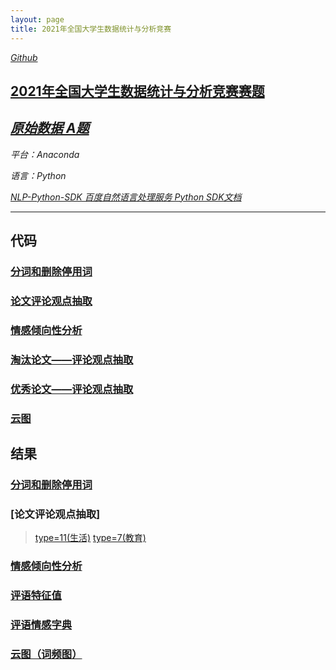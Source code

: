 ```yaml
---
layout: page
title: 2021年全国大学生数据统计与分析竞赛
---
```

[*Github*](https://chenxiaolong2019.github.io/Data-Statistics-and-Analysis-Competition/)

## [2021年全国大学生数据统计与分析竞赛赛题](https://chenxiaolong2019.github.io/Data-Statistics-and-Analysis-Competition//2021年全国大学生数据统计与分析竞赛赛题.zip)
## [*原始数据 A题*](https://chenxiaolong2019.github.io/Data-Statistics-and-Analysis-Competition/A题.pdf)

*平台：Anaconda*

*语言：Python*

[*NLP-Python-SDK 百度自然语言处理服务 Python SDK文档*](https://ai.baidu.com/ai-doc/NLP/tk6z52b9z)

---

## **代码**
### [分词和删除停用词](https://chenxiaolong2019.github.io/Data-Statistics-and-Analysis-Competition/分词和删除停用词.py)
### [论文评论观点抽取](https://chenxiaolong2019.github.io/Data-Statistics-and-Analysis-Competition/论文评论观点抽取.py)
### [情感倾向性分析](https://chenxiaolong2019.github.io/Data-Statistics-and-Analysis-Competition/情感倾向性分析.py)
### [淘汰论文——评论观点抽取](https://chenxiaolong2019.github.io/Data-Statistics-and-Analysis-Competition/淘汰论文——评论观点抽取.py)
### [优秀论文——评论观点抽取](https://chenxiaolong2019.github.io/Data-Statistics-and-Analysis-Competition/优秀论文——评论观点抽取.py)
### [云图](https://chenxiaolong2019.github.io/Data-Statistics-and-Analysis-Competition/云图.py)

## **结果**
### [分词和删除停用词](https://chenxiaolong2019.github.io/Data-Statistics-and-Analysis-Competition/result/type7_prop7_汇总_停用词处理后.txt)
### [论文评论观点抽取]
> [type=11(生活)](https://chenxiaolong2019.github.io/Data-Statistics-and-Analysis-Competition/result/type11.xlsx)
> [type=7(教育)](https://chenxiaolong2019.github.io/Data-Statistics-and-Analysis-Competition/result/type7.xlsx)

### [情感倾向性分析](https://chenxiaolong2019.github.io/Data-Statistics-and-Analysis-Competition/result/情感倾向性分析.csv)
### [评语特征值](https://chenxiaolong2019.github.io/Data-Statistics-and-Analysis-Competition/result/特征值_type7_prop7_汇总.csv)
### [评语情感字典](https://chenxiaolong2019.github.io/Data-Statistics-and-Analysis-Competition/result/情感词典_type7.docx)
### [云图（词频图）](https://chenxiaolong2019.github.io/Data-Statistics-and-Analysis-Competition/result/Figure_1.png)
